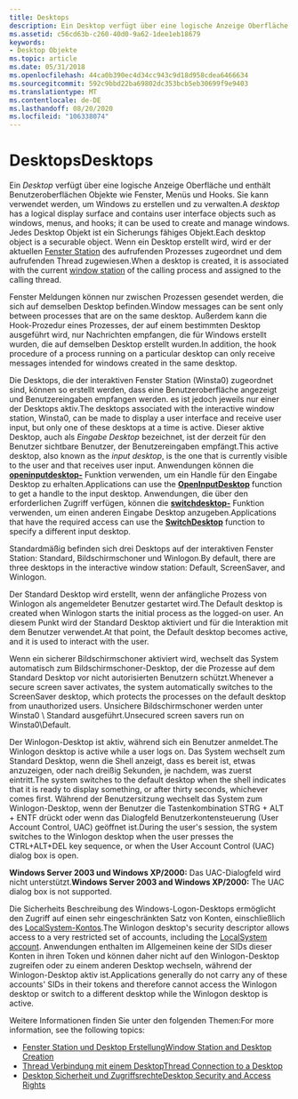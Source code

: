 ```yaml
---
title: Desktops
description: Ein Desktop verfügt über eine logische Anzeige Oberfläche und enthält Benutzeroberflächen Objekte wie Fenster, Menüs und Hooks. Sie kann verwendet werden, um Windows zu erstellen und zu verwalten.
ms.assetid: c56cd63b-c260-40d0-9a62-1dee1eb18679
keywords:
- Desktop Objekte
ms.topic: article
ms.date: 05/31/2018
ms.openlocfilehash: 44ca0b390ec4d34cc943c9d18d958cdea6466634
ms.sourcegitcommit: 592c9bbd22ba69802dc353bcb5eb30699f9e9403
ms.translationtype: MT
ms.contentlocale: de-DE
ms.lasthandoff: 08/20/2020
ms.locfileid: "106338074"
---
```

# <a name="desktops"></a><span data-ttu-id="ab85b-104">Desktops</span><span class="sxs-lookup"><span data-stu-id="ab85b-104">Desktops</span></span>

<span data-ttu-id="ab85b-105">Ein *Desktop* verfügt über eine logische Anzeige Oberfläche und enthält Benutzeroberflächen Objekte wie Fenster, Menüs und Hooks. Sie kann verwendet werden, um Windows zu erstellen und zu verwalten.</span><span class="sxs-lookup"><span data-stu-id="ab85b-105">A *desktop* has a logical display surface and contains user interface objects such as windows, menus, and hooks; it can be used to create and manage windows.</span></span> <span data-ttu-id="ab85b-106">Jedes Desktop Objekt ist ein Sicherungs fähiges Objekt.</span><span class="sxs-lookup"><span data-stu-id="ab85b-106">Each desktop object is a securable object.</span></span> <span data-ttu-id="ab85b-107">Wenn ein Desktop erstellt wird, wird er der aktuellen [Fenster Station](window-stations.md) des aufrufenden Prozesses zugeordnet und dem aufrufenden Thread zugewiesen.</span><span class="sxs-lookup"><span data-stu-id="ab85b-107">When a desktop is created, it is associated with the current [window station](window-stations.md) of the calling process and assigned to the calling thread.</span></span>

<span data-ttu-id="ab85b-108">Fenster Meldungen können nur zwischen Prozessen gesendet werden, die sich auf demselben Desktop befinden.</span><span class="sxs-lookup"><span data-stu-id="ab85b-108">Window messages can be sent only between processes that are on the same desktop.</span></span> <span data-ttu-id="ab85b-109">Außerdem kann die Hook-Prozedur eines Prozesses, der auf einem bestimmten Desktop ausgeführt wird, nur Nachrichten empfangen, die für Windows erstellt wurden, die auf demselben Desktop erstellt wurden.</span><span class="sxs-lookup"><span data-stu-id="ab85b-109">In addition, the hook procedure of a process running on a particular desktop can only receive messages intended for windows created in the same desktop.</span></span>

<span data-ttu-id="ab85b-110">Die Desktops, die der interaktiven Fenster Station (Winsta0) zugeordnet sind, können so erstellt werden, dass eine Benutzeroberfläche angezeigt und Benutzereingaben empfangen werden. es ist jedoch jeweils nur einer der Desktops aktiv.</span><span class="sxs-lookup"><span data-stu-id="ab85b-110">The desktops associated with the interactive window station, Winsta0, can be made to display a user interface and receive user input, but only one of these desktops at a time is active.</span></span> <span data-ttu-id="ab85b-111">Dieser aktive Desktop, auch als *Eingabe Desktop* bezeichnet, ist der derzeit für den Benutzer sichtbare Benutzer, der Benutzereingaben empfängt.</span><span class="sxs-lookup"><span data-stu-id="ab85b-111">This active desktop, also known as the *input desktop*, is the one that is currently visible to the user and that receives user input.</span></span> <span data-ttu-id="ab85b-112">Anwendungen können die [**openinputdesktop-**](/windows/win32/api/winuser/nf-winuser-openinputdesktop) Funktion verwenden, um ein Handle für den Eingabe Desktop zu erhalten.</span><span class="sxs-lookup"><span data-stu-id="ab85b-112">Applications can use the [**OpenInputDesktop**](/windows/win32/api/winuser/nf-winuser-openinputdesktop) function to get a handle to the input desktop.</span></span> <span data-ttu-id="ab85b-113">Anwendungen, die über den erforderlichen Zugriff verfügen, können die [**switchdesktop-**](/windows/win32/api/winuser/nf-winuser-switchdesktop) Funktion verwenden, um einen anderen Eingabe Desktop anzugeben.</span><span class="sxs-lookup"><span data-stu-id="ab85b-113">Applications that have the required access can use the [**SwitchDesktop**](/windows/win32/api/winuser/nf-winuser-switchdesktop) function to specify a different input desktop.</span></span>

<span data-ttu-id="ab85b-114">Standardmäßig befinden sich drei Desktops auf der interaktiven Fenster Station: Standard, Bildschirmschoner und Winlogon.</span><span class="sxs-lookup"><span data-stu-id="ab85b-114">By default, there are three desktops in the interactive window station: Default, ScreenSaver, and Winlogon.</span></span>

<span data-ttu-id="ab85b-115">Der Standard Desktop wird erstellt, wenn der anfängliche Prozess von Winlogon als angemeldeter Benutzer gestartet wird.</span><span class="sxs-lookup"><span data-stu-id="ab85b-115">The Default desktop is created when Winlogon starts the initial process as the logged-on user.</span></span> <span data-ttu-id="ab85b-116">An diesem Punkt wird der Standard Desktop aktiviert und für die Interaktion mit dem Benutzer verwendet.</span><span class="sxs-lookup"><span data-stu-id="ab85b-116">At that point, the Default desktop becomes active, and it is used to interact with the user.</span></span>

<span data-ttu-id="ab85b-117">Wenn ein sicherer Bildschirmschoner aktiviert wird, wechselt das System automatisch zum Bildschirmschoner-Desktop, der die Prozesse auf dem Standard Desktop vor nicht autorisierten Benutzern schützt.</span><span class="sxs-lookup"><span data-stu-id="ab85b-117">Whenever a secure screen saver activates, the system automatically switches to the ScreenSaver desktop, which protects the processes on the default desktop from unauthorized users.</span></span> <span data-ttu-id="ab85b-118">Unsichere Bildschirmschoner werden unter Winsta0 \\ Standard ausgeführt.</span><span class="sxs-lookup"><span data-stu-id="ab85b-118">Unsecured screen savers run on Winsta0\\Default.</span></span>

<span data-ttu-id="ab85b-119">Der Winlogon-Desktop ist aktiv, während sich ein Benutzer anmeldet.</span><span class="sxs-lookup"><span data-stu-id="ab85b-119">The Winlogon desktop is active while a user logs on.</span></span> <span data-ttu-id="ab85b-120">Das System wechselt zum Standard Desktop, wenn die Shell anzeigt, dass es bereit ist, etwas anzuzeigen, oder nach dreißig Sekunden, je nachdem, was zuerst eintritt.</span><span class="sxs-lookup"><span data-stu-id="ab85b-120">The system switches to the default desktop when the shell indicates that it is ready to display something, or after thirty seconds, whichever comes first.</span></span> <span data-ttu-id="ab85b-121">Während der Benutzersitzung wechselt das System zum Winlogon-Desktop, wenn der Benutzer die Tastenkombination STRG + ALT + ENTF drückt oder wenn das Dialogfeld Benutzerkontensteuerung (User Account Control, UAC) geöffnet ist.</span><span class="sxs-lookup"><span data-stu-id="ab85b-121">During the user's session, the system switches to the Winlogon desktop when the user presses the CTRL+ALT+DEL key sequence, or when the User Account Control (UAC) dialog box is open.</span></span>

<span data-ttu-id="ab85b-122">**Windows Server 2003 und Windows XP/2000:** Das UAC-Dialogfeld wird nicht unterstützt.</span><span class="sxs-lookup"><span data-stu-id="ab85b-122">**Windows Server 2003 and Windows XP/2000:** The UAC dialog box is not supported.</span></span>

<span data-ttu-id="ab85b-123">Die Sicherheits Beschreibung des Windows-Logon-Desktops ermöglicht den Zugriff auf einen sehr eingeschränkten Satz von Konten, einschließlich des [LocalSystem-Kontos](/windows/desktop/Services/localsystem-account).</span><span class="sxs-lookup"><span data-stu-id="ab85b-123">The Winlogon desktop's security descriptor allows access to a very restricted set of accounts, including the [LocalSystem account](/windows/desktop/Services/localsystem-account).</span></span> <span data-ttu-id="ab85b-124">Anwendungen enthalten im Allgemeinen keine der SIDs dieser Konten in ihren Token und können daher nicht auf den Winlogon-Desktop zugreifen oder zu einem anderen Desktop wechseln, während der Winlogon-Desktop aktiv ist.</span><span class="sxs-lookup"><span data-stu-id="ab85b-124">Applications generally do not carry any of these accounts' SIDs in their tokens and therefore cannot access the Winlogon desktop or switch to a different desktop while the Winlogon desktop is active.</span></span>

<span data-ttu-id="ab85b-125">Weitere Informationen finden Sie unter den folgenden Themen:</span><span class="sxs-lookup"><span data-stu-id="ab85b-125">For more information, see the following topics:</span></span>

-   [<span data-ttu-id="ab85b-126">Fenster Station und Desktop Erstellung</span><span class="sxs-lookup"><span data-stu-id="ab85b-126">Window Station and Desktop Creation</span></span>](window-station-and-desktop-creation.md)
-   [<span data-ttu-id="ab85b-127">Thread Verbindung mit einem Desktop</span><span class="sxs-lookup"><span data-stu-id="ab85b-127">Thread Connection to a Desktop</span></span>](thread-connection-to-a-desktop.md)
-   [<span data-ttu-id="ab85b-128">Desktop Sicherheit und Zugriffsrechte</span><span class="sxs-lookup"><span data-stu-id="ab85b-128">Desktop Security and Access Rights</span></span>](desktop-security-and-access-rights.md)

 

 